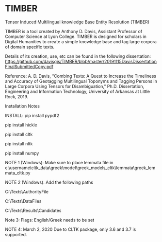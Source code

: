 # TIMBER
Tensor Induced Multilingual knowledge Base Entity Resolution (TIMBER)

TIMBER is a tool created by Anthony D. Davis, Assistant Professor of Computer Science at Lyon College.
TIMBER is designed for scholars in Digital Humanities to create a simple knowledge base and tag large corpora of domain specific texts.

Details of its creation, use, etc can be found in the following dissertation: https://github.com/davisgis/TIMBER/blob/master/20191115DavisDissertationFinalSubmittedCopy.pdf

Reference:
A. D. Davis, “Combing Texts: A Quest to Increase the Timeliness and Accuracy of Geotagging Multilingual Toponyms and Tagging Persons in Large Corpora Using Tensors for Disambiguation,” Ph.D. Dissertation, Engineering and Information Technology, University of Arkansas at Little Rock, 2019.

Installation Notes

INSTALL:
pip install pypdf2

pip install hickle

pip install cltk

pip install nltk

pip install numpy

NOTE 1 (Windows):
Make sure to place lemmata file in c:\\username\cltk_data\greek\model\greek_models_cltk\lemmata\greek_lemmata_cltk.py

NOTE 2 (Windows):
Add the following paths

C:\Texts\AuthorityFile

C:\Texts\DataFiles

C:\Texts\Results\Candidates

Note 3: 
Flags: English/Greek needs to be set

NOTE 4: March 2, 2020
Due to CLTK package, only 3.6 and 3.7 is supported.
